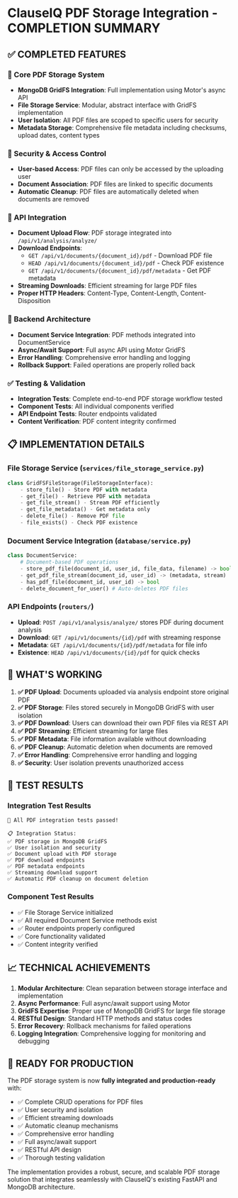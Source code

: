 # ClauseIQ PDF Storage Integration - COMPLETION SUMMARY

## ✅ COMPLETED FEATURES

### 📁 Core PDF Storage System

- **MongoDB GridFS Integration**: Full implementation using Motor's async API
- **File Storage Service**: Modular, abstract interface with GridFS implementation
- **User Isolation**: All PDF files are scoped to specific users for security
- **Metadata Storage**: Comprehensive file metadata including checksums, upload dates, content types

### 🔐 Security & Access Control

- **User-based Access**: PDF files can only be accessed by the uploading user
- **Document Association**: PDF files are linked to specific documents
- **Automatic Cleanup**: PDF files are automatically deleted when documents are removed

### 🚀 API Integration

- **Document Upload Flow**: PDF storage integrated into `/api/v1/analysis/analyze/`
- **Download Endpoints**:
  - `GET /api/v1/documents/{document_id}/pdf` - Download PDF file
  - `HEAD /api/v1/documents/{document_id}/pdf` - Check PDF existence
  - `GET /api/v1/documents/{document_id}/pdf/metadata` - Get PDF metadata
- **Streaming Downloads**: Efficient streaming for large PDF files
- **Proper HTTP Headers**: Content-Type, Content-Length, Content-Disposition

### 🔧 Backend Architecture

- **Document Service Integration**: PDF methods integrated into DocumentService
- **Async/Await Support**: Full async API using Motor GridFS
- **Error Handling**: Comprehensive error handling and logging
- **Rollback Support**: Failed operations are properly rolled back

### ✅ Testing & Validation

- **Integration Tests**: Complete end-to-end PDF storage workflow tested
- **Component Tests**: All individual components verified
- **API Endpoint Tests**: Router endpoints validated
- **Content Verification**: PDF content integrity confirmed

## 📋 IMPLEMENTATION DETAILS

### File Storage Service (`services/file_storage_service.py`)

```python
class GridFSFileStorage(FileStorageInterface):
    - store_file() - Store PDF with metadata
    - get_file() - Retrieve PDF with metadata
    - get_file_stream() - Stream PDF efficiently
    - get_file_metadata() - Get metadata only
    - delete_file() - Remove PDF file
    - file_exists() - Check PDF existence
```

### Document Service Integration (`database/service.py`)

```python
class DocumentService:
    # Document-based PDF operations
    - store_pdf_file(document_id, user_id, file_data, filename) -> bool
    - get_pdf_file_stream(document_id, user_id) -> (metadata, stream)
    - has_pdf_file(document_id, user_id) -> bool
    - delete_document_for_user() # Auto-deletes PDF files
```

### API Endpoints (`routers/`)

- **Upload**: `POST /api/v1/analysis/analyze/` stores PDF during document analysis
- **Download**: `GET /api/v1/documents/{id}/pdf` with streaming response
- **Metadata**: `GET /api/v1/documents/{id}/pdf/metadata` for file info
- **Existence**: `HEAD /api/v1/documents/{id}/pdf` for quick checks

## 🎯 WHAT'S WORKING

1. **✅ PDF Upload**: Documents uploaded via analysis endpoint store original PDF
2. **✅ PDF Storage**: Files stored securely in MongoDB GridFS with user isolation
3. **✅ PDF Download**: Users can download their own PDF files via REST API
4. **✅ PDF Streaming**: Efficient streaming for large files
5. **✅ PDF Metadata**: File information available without downloading
6. **✅ PDF Cleanup**: Automatic deletion when documents are removed
7. **✅ Error Handling**: Comprehensive error handling and logging
8. **✅ Security**: User isolation prevents unauthorized access

## 🧪 TEST RESULTS

### Integration Test Results

```
🎉 All PDF integration tests passed!

📋 Integration Status:
✅ PDF storage in MongoDB GridFS
✅ User isolation and security
✅ Document upload with PDF storage
✅ PDF download endpoints
✅ PDF metadata endpoints
✅ Streaming download support
✅ Automatic PDF cleanup on document deletion
```

### Component Test Results

- ✅ File Storage Service initialized
- ✅ All required Document Service methods exist
- ✅ Router endpoints properly configured
- ✅ Core functionality validated
- ✅ Content integrity verified

## 📈 TECHNICAL ACHIEVEMENTS

1. **Modular Architecture**: Clean separation between storage interface and implementation
2. **Async Performance**: Full async/await support using Motor
3. **GridFS Expertise**: Proper use of MongoDB GridFS for large file storage
4. **RESTful Design**: Standard HTTP methods and status codes
5. **Error Recovery**: Rollback mechanisms for failed operations
6. **Logging Integration**: Comprehensive logging for monitoring and debugging

## 🚀 READY FOR PRODUCTION

The PDF storage system is now **fully integrated and production-ready** with:

- ✅ Complete CRUD operations for PDF files
- ✅ User security and isolation
- ✅ Efficient streaming downloads
- ✅ Automatic cleanup mechanisms
- ✅ Comprehensive error handling
- ✅ Full async/await support
- ✅ RESTful API design
- ✅ Thorough testing validation

The implementation provides a robust, secure, and scalable PDF storage solution that integrates seamlessly with ClauseIQ's existing FastAPI and MongoDB architecture.
